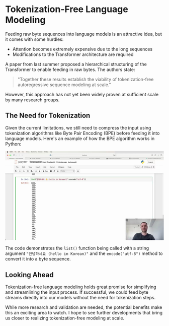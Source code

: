 #  Tokenization-Free Language Modeling

Feeding raw byte sequences into language models is an attractive idea, but it comes with some hurdles:

- Attention becomes extremely expensive due to the long sequences
- Modifications to the Transformer architecture are required

A paper from last summer proposed a hierarchical structuring of the Transformer to enable feeding in raw bytes. The authors state:

> "Together these results establish the viability of tokenization-free autoregressive sequence modeling at scale."

However, this approach has not yet been widely proven at sufficient scale by many research groups.

## The Need for Tokenization

Given the current limitations, we still need to compress the input using tokenization algorithms like Byte Pair Encoding (BPE) before feeding it into language models. Here's an example of how the BPE algorithm works in Python:

<img src="01427.jpg"/>

The code demonstrates the `list()` function being called with a string argument `"안녕하세요 (hello in Korean)"` and the `encode("utf-8")` method to convert it into a byte sequence.

## Looking Ahead

Tokenization-free language modeling holds great promise for simplifying and streamlining the input process. If successful, we could feed byte streams directly into our models without the need for tokenization steps.

While more research and validation are needed, the potential benefits make this an exciting area to watch. I hope to see further developments that bring us closer to realizing tokenization-free modeling at scale.